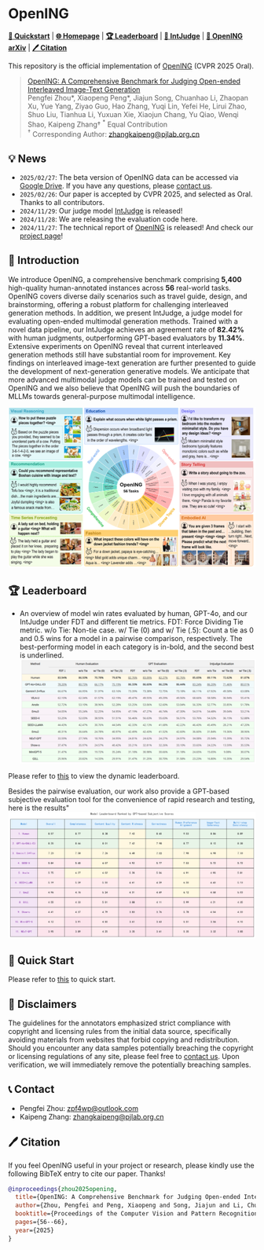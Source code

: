 # OpenING

[**🚀 Quickstart**](https://github.com/LanceZPF/OpenING?tab=readme-ov-file#-quick-start) | [**🌐 Homepage**](https://opening-benchmark.github.io/) | [**🏆 Leaderboard**](https://opening-benchmark.github.io/#leaderboard) | [**🤗 IntJudge**](https://huggingface.co/IntJudge/IntJudge) | [**📖 OpenING arXiv**](https://arxiv.org/pdf/2411.18499) | [**🖊️ Citation**](https://github.com/LanceZPF/OpenING?tab=readme-ov-file#%EF%B8%8F-citation) 

This repository is the official implementation of [OpenING](https://arxiv.org/pdf/2411.18499) (CVPR 2025 Oral).

> [OpenING: A Comprehensive Benchmark for Judging Open-ended Interleaved Image-Text Generation](https://arxiv.org/abs/2411.18499)  
> Pengfei Zhou*, Xiaopeng Peng*, Jiajun Song, Chuanhao Li, Zhaopan Xu, Yue Yang, Ziyao Guo, Hao Zhang, Yuqi Lin, Yefei He, Lirui Zhao, Shuo Liu, Tianhua Li, Yuxuan Xie, Xiaojun Chang, Yu Qiao, Wenqi Shao, Kaipeng Zhang†
> <sup>\*</sup> Equal Contribution  
> <sup>†</sup> Corresponding Author: zhangkaipeng@pjlab.org.cn

## 💡 News

- `2025/02/27`: The beta version of OpenING data can be accessed via [Google Drive](https://drive.google.com/file/d/1Mp0VRBVjxJyX4pn5h8pD7NDlaS829ghr/view?usp=sharing). If you have any questions, please [contact us](https://github.com/LanceZPF/OpenING?tab=readme-ov-file#contact).
- `2025/02/26`: Our paper is accepted by CVPR 2025, and selected as Oral. Thanks to all contributors.
- `2024/11/29`: Our judge model [IntJudge](https://huggingface.co/IntJudge/IntJudge) is released!
- `2024/11/28`: We are releasing the evaluation code here.
- `2024/11/27`: The technical report of [OpenING](https://arxiv.org/abs/2411.18499) is released! And check our [project page](https://opening-benchmark.github.io)!

## 📖 Introduction
We introduce OpenING, a comprehensive benchmark comprising <b>5,400</b> high-quality human-annotated instances across <b>56</b> real-world tasks. OpenING covers diverse daily scenarios such as travel guide, design, and brainstorming, offering a robust platform for challenging interleaved generation methods. In addition, we present IntJudge, a judge model for evaluating open-ended multimodal generation methods. Trained with a novel data pipeline, our IntJudge achieves an agreement rate of <b>82.42%</b> with human judgments, outperforming GPT-based evaluators by <b>11.34%</b>. Extensive experiments on OpenING reveal that current interleaved generation methods still have substantial room for improvement. Key findings on interleaved image-text generation are further presented to guide the development of next-generation generative models. We anticipate that more advanced multimodal judge models can be trained and tested on OpenING and we also believe that OpenING will push the boundaries of MLLMs towards general-purpose multimodal intelligence.

![Alt text](assets/overview_opening.jpg)

## 🏆 Leaderboard

- An overview of model win rates evaluated by human, GPT-4o, and our IntJudge under FDT and different tie metrics. FDT: Force Dividing Tie metric. w/o Tie: Non-tie case. w/ Tie (0) and w/ Tie (.5): Count a tie as 0 and 0.5 wins for a model in a pairwise comparison, respectively. The best-performing model in each category is in-bold, and the second best is underlined.
![overview](assets/ranking.png)

Please refer to [this](https://opening-benchmark.github.io/#leaderboard) to view the dynamic leaderboard.

Besides the pairwise evaluation, our work also provide a GPT-based subjective evaluation tool for the convenience of rapid research and testing, here is the results"
![overview2](assets/model_rankings_table.png)

## 🚀 Quick Start

Please refer to [this](Quickstart.md) to quick start.

## 🌟 Disclaimers
The guidelines for the annotators emphasized strict compliance with copyright and licensing rules from the initial data source, specifically avoiding materials from websites that forbid copying and redistribution. 
Should you encounter any data samples potentially breaching the copyright or licensing regulations of any site, please feel free to [contact us](https://github.com/LanceZPF/OpenING?tab=readme-ov-file#contact). Upon verification, we will immediately remove the potentially breaching samples.

## 📞 Contact
- Pengfei Zhou: zpf4wp@outlook.com
- Kaipeng Zhang: zhangkaipeng@pjlab.org.cn

## 🖊️ Citation 
If you feel OpenING useful in your project or research, please kindly use the following BibTeX entry to cite our paper. Thanks!
```bibtex
@inproceedings{zhou2025opening,
  title={OpenING: A Comprehensive Benchmark for Judging Open-ended Interleaved Image-Text Generation},
  author={Zhou, Pengfei and Peng, Xiaopeng and Song, Jiajun and Li, Chuanhao and Xu, Zhaopan and Yang, Yue and Guo, Ziyao and Zhang, Hao and Lin, Yuqi and He, Yefei and others},
  booktitle={Proceedings of the Computer Vision and Pattern Recognition Conference},
  pages={56--66},
  year={2025}
}